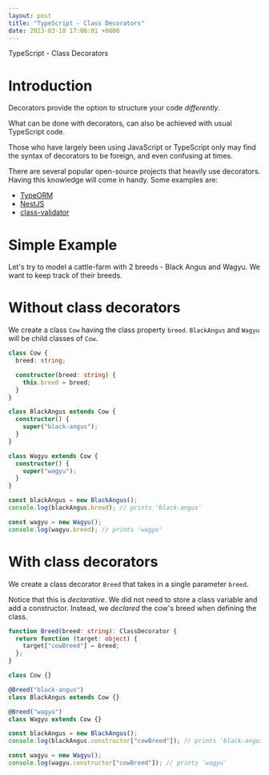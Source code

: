 ```yaml
---
layout: post
title: "TypeScript - Class Decorators"
date: 2023-03-18 17:00:01 +0800
---
```


TypeScript - Class Decorators

# Introduction

Decorators provide the option to structure your code _differently_.

What can be done with decorators, can also be achieved with usual TypeScript code.

Those who have largely been using JavaScript or TypeScript only may find the syntax of decorators to be foreign, and even confusing at times.

There are several popular open-source projects that heavily use decorators. Having this knowledge will come in handy. Some examples are:

- [TypeORM](https://github.com/typeorm/typeorm)
- [NestJS](https://github.com/nestjs/nest)
- [class-validator](https://github.com/typestack/class-validator)

# Simple Example

Let's try to model a cattle-farm with 2 breeds - Black Angus and Wagyu. We want to keep track of their breeds.

# Without class decorators

We create a class `Cow` having the class property `breed`. `BlackAngus` and `Wagyu` will be child classes of `Cow`.

```typescript
class Cow {
  breed: string;

  constructor(breed: string) {
    this.breed = breed;
  }
}

class BlackAngus extends Cow {
  constructor() {
    super("black-angus");
  }
}

class Wagyu extends Cow {
  constructor() {
    super("wagyu");
  }
}

const blackAngus = new BlackAngus();
console.log(blackAngus.breed); // prints 'black-angus'

const wagyu = new Wagyu();
console.log(wagyu.breed); // prints 'wagyu'
```

# With class decorators

We create a class decorator `Breed` that takes in a single parameter `breed`.

Notice that this is _declarative_. We did not need to store a class variable and add a constructor.
Instead, we _declared_ the cow's breed when defining the class.

```typescript
function Breed(breed: string): ClassDecorator {
  return function (target: object) {
    target["cowBreed"] = breed;
  };
}

class Cow {}

@Breed("black-angus")
class BlackAngus extends Cow {}

@Breed("wagyu")
class Wagyu extends Cow {}

const blackAngus = new BlackAngus();
console.log(blackAngus.constructor["cowBreed"]); // prints 'black-angus'

const wagyu = new Wagyu();
console.log(wagyu.constructor["cowBreed"]); // prints 'wagyu'
```
